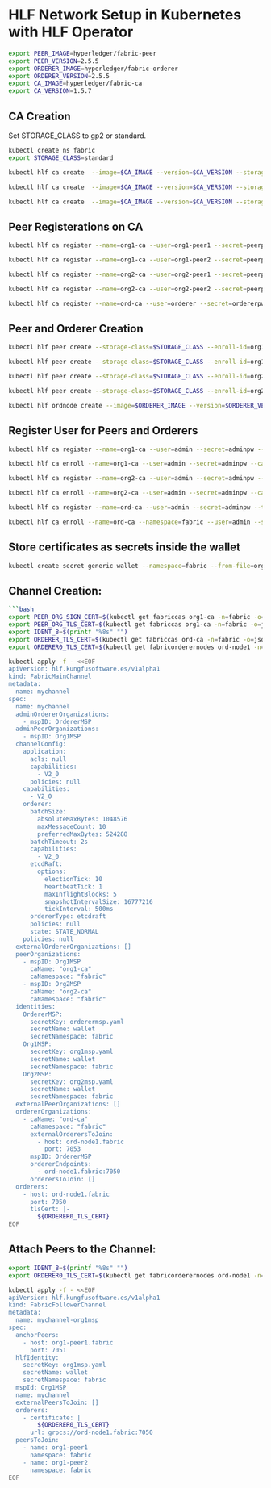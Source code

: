 # HLF Network Setup in Kubernetes with HLF Operator
```bash
export PEER_IMAGE=hyperledger/fabric-peer 
export PEER_VERSION=2.5.5 
export ORDERER_IMAGE=hyperledger/fabric-orderer 
export ORDERER_VERSION=2.5.5 
export CA_IMAGE=hyperledger/fabric-ca 
export CA_VERSION=1.5.7
```
## CA Creation

Set STORAGE_CLASS to gp2 or standard.

```bash
kubectl create ns fabric  
export STORAGE_CLASS=standard 

kubectl hlf ca create  --image=$CA_IMAGE --version=$CA_VERSION --storage-class=$STORAGE_CLASS --capacity=2Gi --name=org1-ca --enroll-id=enroll --enroll-pw=enrollpw --hosts=org1-ca.localho.st --istio-port=443 --namespace=fabric 

kubectl hlf ca create  --image=$CA_IMAGE --version=$CA_VERSION --storage-class=$STORAGE_CLASS --capacity=2Gi --name=org2-ca --enroll-id=enroll --enroll-pw=enrollpw --hosts=org2-ca.localho.st --istio-port=443 --namespace=fabric 

kubectl hlf ca create  --image=$CA_IMAGE --version=$CA_VERSION --storage-class=$STORAGE_CLASS --capacity=2Gi --name=ord-ca --enroll-id=enroll --enroll-pw=enrollpw --hosts=ord-ca.localho.st --istio-port=443 --namespace=fabric 
```
## Peer Registerations on CA 

```bash
kubectl hlf ca register --name=org1-ca --user=org1-peer1 --secret=peerpw --type=peer --enroll-id enroll --enroll-secret=enrollpw --mspid=Org1MSP --namespace=fabric 

kubectl hlf ca register --name=org1-ca --user=org1-peer2 --secret=peerpw --type=peer --enroll-id enroll --enroll-secret=enrollpw --mspid=Org1MSP --namespace=fabric 

kubectl hlf ca register --name=org2-ca --user=org2-peer1 --secret=peerpw --type=peer --enroll-id enroll --enroll-secret=enrollpw --mspid=Org2MSP --namespace=fabric 

kubectl hlf ca register --name=org2-ca --user=org2-peer2 --secret=peerpw --type=peer --enroll-id enroll --enroll-secret=enrollpw --mspid=Org2MSP --namespace=fabric 

kubectl hlf ca register --name=ord-ca --user=orderer --secret=ordererpw --type=orderer --enroll-id enroll --enroll-secret=enrollpw --mspid=OrdererMSP --namespace=fabric  
```
## Peer and Orderer Creation 
```bash
kubectl hlf peer create --storage-class=$STORAGE_CLASS --enroll-id=org1-peer1 --mspid=Org1MSP --enroll-pw=peerpw --capacity=3Gi --name=org1-peer1 --ca-name=org1-ca.fabric --namespace=fabric --statedb=couchdb --hosts=peer1-org1.localho.st --istio-ingressgateway=ingressgateway --istio-port=443 

kubectl hlf peer create --storage-class=$STORAGE_CLASS --enroll-id=org1-peer2 --mspid=Org1MSP --enroll-pw=peerpw --capacity=3Gi --name=org1-peer2 --ca-name=org1-ca.fabric --namespace=fabric --statedb=couchdb --hosts=peer2-org1.localho.st --istio-ingressgateway=ingressgateway --istio-port=443 

kubectl hlf peer create --storage-class=$STORAGE_CLASS --enroll-id=org2-peer1 --mspid=Org2MSP --enroll-pw=peerpw --capacity=3Gi --name=org2-peer1 --ca-name=org2-ca.fabric --namespace=fabric --statedb=couchdb --hosts=peer1-org2.localho.st --istio-ingressgateway=ingressgateway --istio-port=443 

kubectl hlf peer create --storage-class=$STORAGE_CLASS --enroll-id=org2-peer2 --mspid=Org2MSP --enroll-pw=peerpw --capacity=3Gi --name=org2-peer2 --ca-name=org2-ca.fabric --namespace=fabric --statedb=couchdb --hosts=peer2-org2.localho.st --istio-ingressgateway=ingressgateway --istio-port=443 

kubectl hlf ordnode create --image=$ORDERER_IMAGE --version=$ORDERER_VERSION  --storage-class=$STORAGE_CLASS --enroll-id=orderer --mspid=OrdererMSP     --enroll-pw=ordererpw --capacity=2Gi --name=ord-node1 --ca-name=ord-ca.fabric --hosts=orderer0-ord.localho.st --istio-port=443 --namespace=fabric 
```
## Register User for Peers and Orderers 

```bash
kubectl hlf ca register --name=org1-ca --user=admin --secret=adminpw --type=admin --enroll-id enroll --enroll-secret=enrollpw --mspid=Org1MSP --namespace=fabric 

kubectl hlf ca enroll --name=org1-ca --user=admin --secret=adminpw --ca-name ca  --output org1msp.yaml --mspid=Org1MSP --namespace=fabric 

kubectl hlf ca register --name=org2-ca --user=admin --secret=adminpw --type=admin --enroll-id enroll --enroll-secret=enrollpw --mspid=Org2MSP --namespace=fabric 

kubectl hlf ca enroll --name=org2-ca --user=admin --secret=adminpw --ca-name ca  --output org2msp.yaml --mspid=Org2MSP --namespace=fabric 

kubectl hlf ca register --name=ord-ca --user=admin --secret=adminpw --type=admin --enroll-id enroll --enroll-secret=enrollpw --mspid=OrdererMSP --namespace=fabric 

kubectl hlf ca enroll --name=ord-ca --namespace=fabric --user=admin --secret=adminpw --mspid OrdererMSP --ca-name tlsca  --output orderermsp.yaml 
```

## Store certificates as secrets inside the wallet 
```bash
kubectl create secret generic wallet --namespace=fabric --from-file=org1msp.yaml=$PWD/org1msp.yaml --from-file=orderermsp.yaml=$PWD/orderermsp.yaml --from-file=org2msp.yaml=$PWD/org2msp.yaml 
```

## Channel Creation: 

```bash
```bash
export PEER_ORG_SIGN_CERT=$(kubectl get fabriccas org1-ca -n=fabric -o=jsonpath='{.status.ca_cert}')
export PEER_ORG_TLS_CERT=$(kubectl get fabriccas org1-ca -n=fabric -o=jsonpath='{.status.tlsca_cert}')
export IDENT_8=$(printf "%8s" "")
export ORDERER_TLS_CERT=$(kubectl get fabriccas ord-ca -n=fabric -o=jsonpath='{.status.tlsca_cert}' | sed -e "s/^/${IDENT_8}/")
export ORDERER0_TLS_CERT=$(kubectl get fabricorderernodes ord-node1 -n=fabric -o=jsonpath='{.status.tlsCert}' | sed -e "s/^/${IDENT_8}/")

kubectl apply -f - <<EOF
apiVersion: hlf.kungfusoftware.es/v1alpha1
kind: FabricMainChannel
metadata:
  name: mychannel
spec:
  name: mychannel
  adminOrdererOrganizations:
    - mspID: OrdererMSP
  adminPeerOrganizations:
    - mspID: Org1MSP
  channelConfig:
    application:
      acls: null
      capabilities:
        - V2_0
      policies: null
    capabilities:
      - V2_0
    orderer:
      batchSize:
        absoluteMaxBytes: 1048576
        maxMessageCount: 10
        preferredMaxBytes: 524288
      batchTimeout: 2s
      capabilities:
        - V2_0
      etcdRaft:
        options:
          electionTick: 10
          heartbeatTick: 1
          maxInflightBlocks: 5
          snapshotIntervalSize: 16777216
          tickInterval: 500ms
      ordererType: etcdraft
      policies: null
      state: STATE_NORMAL
    policies: null
  externalOrdererOrganizations: []
  peerOrganizations:
    - mspID: Org1MSP
      caName: "org1-ca"
      caNamespace: "fabric"
    - mspID: Org2MSP
      caName: "org2-ca"
      caNamespace: "fabric"
  identities:
    OrdererMSP:
      secretKey: orderermsp.yaml
      secretName: wallet
      secretNamespace: fabric
    Org1MSP:
      secretKey: org1msp.yaml
      secretName: wallet
      secretNamespace: fabric
    Org2MSP:
      secretKey: org2msp.yaml
      secretName: wallet
      secretNamespace: fabric
  externalPeerOrganizations: []
  ordererOrganizations:
    - caName: "ord-ca"
      caNamespace: "fabric"
      externalOrderersToJoin:
        - host: ord-node1.fabric
          port: 7053
      mspID: OrdererMSP
      ordererEndpoints:
        - ord-node1.fabric:7050
      orderersToJoin: []
  orderers:
    - host: ord-node1.fabric
      port: 7050
      tlsCert: |-
        ${ORDERER0_TLS_CERT}
EOF
```
## Attach Peers to the Channel: 
```bash
export IDENT_8=$(printf "%8s" "")
export ORDERER0_TLS_CERT=$(kubectl get fabricorderernodes ord-node1 -n=fabric -o=jsonpath='{.status.tlsCert}' | sed -e "s/^/${IDENT_8}/")

kubectl apply -f - <<EOF
apiVersion: hlf.kungfusoftware.es/v1alpha1
kind: FabricFollowerChannel
metadata:
  name: mychannel-org1msp
spec:
  anchorPeers:
    - host: org1-peer1.fabric
      port: 7051
  hlfIdentity:
    secretKey: org1msp.yaml
    secretName: wallet
    secretNamespace: fabric
  mspId: Org1MSP
  name: mychannel
  externalPeersToJoin: []
  orderers:
    - certificate: |
        ${ORDERER0_TLS_CERT}
      url: grpcs://ord-node1.fabric:7050
  peersToJoin:
    - name: org1-peer1
      namespace: fabric
    - name: org1-peer2
      namespace: fabric
EOF

```
